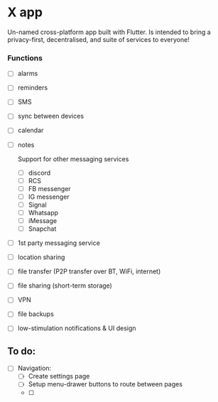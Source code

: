 # X app

Un-named cross-platform app built with Flutter.
Is intended to bring a privacy-first, decentralised, and  suite of services to everyone!






### Functions
- [ ]  alarms
- [ ]  reminders
- [ ]  SMS
- [ ]  sync between devices
- [ ]  calendar
- [ ]  notes

    Support for other messaging services
    - [ ]  discord
    - [ ]  RCS
    - [ ]  FB messenger
    - [ ]  IG messenger
    - [ ]  Signal
    - [ ]  Whatsapp
    - [ ]  iMessage
    - [ ]  Snapchat
- [ ]  1st party messaging service
- [ ]  location sharing
- [ ]  file transfer (P2P transfer over BT, WiFi, internet)
- [ ]  file sharing (short-term storage)
- [ ]  VPN
- [ ]  file backups
- [ ]  low-stimulation notifications & UI design






## To do:
- [ ]  Navigation:
	- [ ]  Create settings page
	- [ ]  Setup menu-drawer buttons to route between pages
	- [ ]  
